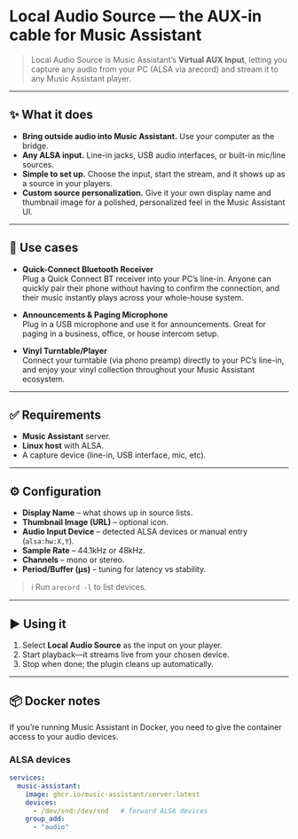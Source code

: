 # Local Audio Source — the AUX-in cable for Music Assistant

> Local Audio Source is Music Assistant’s **Virtual AUX Input**, letting you capture any audio from your PC (ALSA via arecord) and stream it to any Music Assistant player.

---

## ✨ What it does

- **Bring outside audio into Music Assistant.** Use your computer as the bridge.  
- **Any ALSA input.** Line-in jacks, USB audio interfaces, or built-in mic/line sources.  
- **Simple to set up.** Choose the input, start the stream, and it shows up as a source in your players.  
- **Custom source personalization.** Give it your own display name and thumbnail image for a polished, personalized feel in the Music Assistant UI.  

---

## 🧩 Use cases

- **Quick-Connect Bluetooth Receiver**  
  Plug a Quick Connect BT receiver into your PC’s line-in. Anyone can quickly pair their phone without having to confirm the connection, and their music instantly plays across your whole-house system.

- **Announcements & Paging Microphone**  
  Plug in a USB microphone and use it for announcements. Great for paging in a business, office, or house intercom setup.

- **Vinyl Turntable/Player**  
  Connect your turntable (via phono preamp) directly to your PC’s line-in, and enjoy your vinyl collection throughout your Music Assistant ecosystem.

---

## ✅ Requirements

- **Music Assistant** server.  
- **Linux host** with ALSA.  
- A capture device (line-in, USB interface, mic, etc).  

---

## ⚙️ Configuration

- **Display Name** – what shows up in source lists.  
- **Thumbnail Image (URL)** – optional icon.  
- **Audio Input Device** – detected ALSA devices or manual entry (`alsa:hw:X,Y`).  
- **Sample Rate** – 44.1kHz or 48kHz.  
- **Channels** – mono or stereo.  
- **Period/Buffer (µs)** – tuning for latency vs stability.  

> ℹ️ Run `arecord -l` to list devices.  

---

## ▶️ Using it

1. Select **Local Audio Source** as the input on your player.  
2. Start playback—it streams live from your chosen device.  
3. Stop when done; the plugin cleans up automatically.  

---

## 📦 Docker notes

If you’re running Music Assistant in Docker, you need to give the container access to your audio devices.  

### ALSA devices
```yaml
services:
  music-assistant:
    image: ghcr.io/music-assistant/server:latest
    devices:
      - /dev/snd:/dev/snd   # forward ALSA devices
    group_add:
      - "audio"
